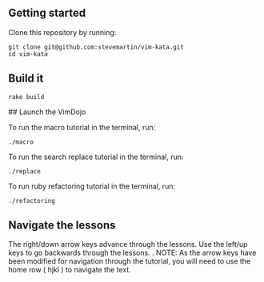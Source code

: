 ## Getting started

Clone this repository by running:

    git clone git@github.com:stevemartin/vim-kata.git
    cd vim-kata

## Build it

    rake build

## Launch the VimDojo

To run the macro tutorial in the terminal, run:

    ./macro

To run the search replace tutorial in the terminal, run:

    ./replace

To run ruby refactoring tutorial in the terminal, run:

    ./refactoring

## Navigate the lessons

The right/down arrow keys advance through the lessons. Use the left/up keys to go backwards through the lessons.
.
NOTE: As the arrow keys have been modified for navigation through the tutorial, you will need to use the home row ( hjkl ) to navigate the text.
